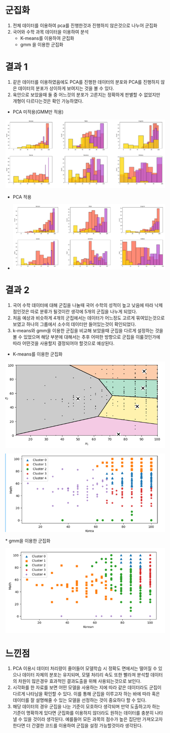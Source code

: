 # 군집화

1. 전체 데이터를 이용하여 pca를 진행한것과 진행하지 않은것으로 나누어 군집화
2. 국어와 수학 과목 데이터을 이용하여 분석
   * K-means를 이용하여 군집화
   * gmm 을 이용한 군집화



# 결과 1
1. 같은 데이터를 이용하였음에도 PCA를 진행한 데이터의 분포와 PCA를 진행하지 않은 데이터의 분포가 상이하게 보여지는 것을 볼 수 있다.
2. 육안으로 보았을때 둘 중 어느것의 분포가 고른지는 정확하게 판별할 수 없었지만 개형이 다르다는것은 확인 가능하였다.
* PCA 미적용(GMM만 적용)
<p align="center">
    <img src="image/gmm만 이용.png" weight = "500">
 </p>

* PCA 적용
* <p align="center">
    <img src="image/gmm&pca 이용.png" weight = "500">
 </p>

# 결과 2
1. 국어 수학 데이터에 대해 군집을 나눌때 국어 수학의 성적이 높고 낮음에 따라 낙제점인것은 따로 분류가 될것이란 생각에 5개의 군집을 나누게 되었다.
2. 처음 예상과 비슷하게 4개의 군집에서는 데이터가 어느정도 고르게 묶여있는것으로 보였고 하나의 그룹에서 소수의 데이터만 들어있는것이 확인되었다.
3. k-means와 gmm을 이용한 군집을 비교해 보았을때 군집을 다르게 설정하는 것을 볼 수 있었으며 해당 부분에 대해서는 추후 어떠한 방향으로 군집을 이룰것인가에 따라 어떤것을 사용할지 결정되어야 할것으로 예상된다.
* K-means를 이용한 군집화
<p align="center">
    <img src="image/k-means.png" weight = "500">
</p>
<p align="center">
    <img src="image/k-means_2.png" weight = "500">
</p>
* gmm을 이용한 군집화
<p align="center">
    <img src="image/gmm_수학 국어.png" weight = "500">
</p>

# 느낀점
1. PCA 이용시 데이터 처리량이 줄어들어 모델학습 시 정확도 면에서는 떨어질 수 있으나 데이터 자체의 분포는 유지되며, 모델 처리리 속도 또한 빨라져 분석할 데이터의 차원이 많은경우 효과적인 결과도출을 위해 사용되는것으로 보인다.
2. 시각화를 한 자료를 보면 어떤 모델을 사용하는 지에 따라 같은 데이터라도 군집이 다르게 나타남을 확인할 수 있다.
   이를 통해 군집을 이루고자 하는 바에 따라 혹은 데이터를 잘 설명해줄 수 있는 모델을 선정하는 것이 중요하다 할 수 있다.
3. 해당 데이터의 경우 군집을 나눈 기준이 모호하다 생각되며 만약 도출하고자 하는 기준이 명확하게 있다면 군집화를 이용하지 않더라도 원하는 데이터를 충분히 나타낼 수 있을 것이라 생각된다.
   예를들어 모든 과목의 점수가 높은 집단만 가져오고자 한다면 더 간결한 코드를 이용하여 군집을 설정 가능할것이라 생각된다.

